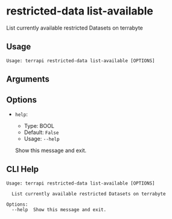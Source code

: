 
# restricted-data list-available

 List currently available restricted Datasets on terrabyte

## Usage

```
Usage: terrapi restricted-data list-available [OPTIONS]
```

## Arguments


## Options

* `help`:
    * Type: BOOL
    * Default: `False`
    * Usage: `--help`

    Show this message and exit.



## CLI Help

```
Usage: terrapi restricted-data list-available [OPTIONS]

  List currently available restricted Datasets on terrabyte

Options:
  --help  Show this message and exit.
```

